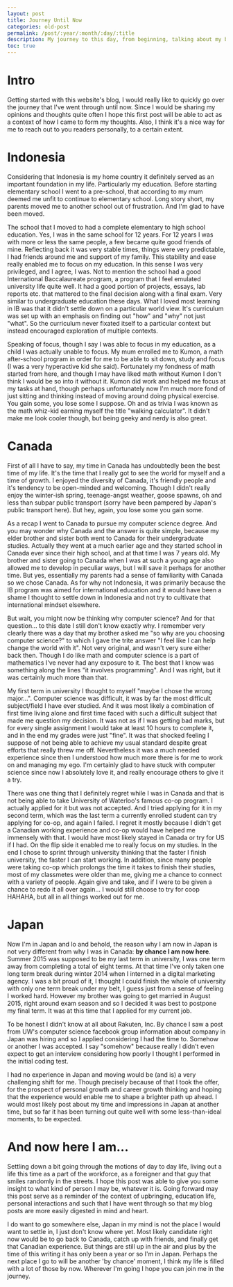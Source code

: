 ```yaml
---
layout: post
title: Journey Until Now
categories: old-post
permalink: /post/:year/:month/:day/:title
description: My journey to this day, from beginning, talking about my background and how I came to be the way I am
toc: true
---
```


# Intro
Getting started with this website's blog, I would really like to quickly go over the journey that I've went through until now.
Since I would be sharing my opinions and thoughts quite often I hope this first post will be able to act as a context of
how I came to form my thoughts. Also, I think it's a nice way for me to reach out to you readers personally, to a certain extent.

# Indonesia

Considering that Indonesia is my home country it definitely served as an important foundation in my life. Particularly my education.
Before starting elementary school I went to a pre-school, that according to my mum deemed me unfit to continue to elementary
school. Long story short, my parents moved me to another school out of frustration. And I'm glad to have been moved.

The school that I moved to had a complete elementary to high school education. Yes, I was in the same school for 12 years. For 12 years
I was with more or less the same people, a few became quite good friends of mine. Reflecting back it was very stable times, things were
very predictable, I had friends around me and support of my family. This stability and ease really enabled me to focus on my education.
In this sense I was very privileged, and I agree, I was. Not to mention the school had a good International Baccalaureate program,
a program that I feel emulated university life quite well. It had a good portion of projects, essays, lab reports etc.
that mattered to the final decision along with a final exam. Very similar to undergraduate education these days. What I loved most learning
in IB was that it didn't settle down on a particular world view. It's curriculum was set up with an emphasis on finding out "how"
and "why" not just "what". So the curriculum never fixated itself to a particular context but instead encouraged exploration of multiple contexts. 

Speaking of focus, though I say I was able to focus in my education, as a child I was actually unable to focus. My mum enrolled me to Kumon, a math after-school
program in order for me to be able to sit down, study and focus (I was a very hyperactive kid she said). Fortunately my fondness of math
started from here, and though I may have liked math without Kumon I don't think I would be so into it without it. Kumon did work and helped me
focus at my tasks at hand, though perhaps unfortunately now I'm much more fond of just sitting and thinking instead of moving around doing physical
exercise. You gain some, you lose some I suppose. Oh and as trivia I was known as the math whiz-kid earning myself the title "walking calculator".
It didn't make me look cooler though, but being geeky and nerdy is also great. 

# Canada

First of all I have to say, my time in Canada has undoubtedly been the best time of my life. It's the time that I really got to see the world
for myself and a time of growth. I enjoyed the diversity of Canada, it's friendly people and it's tendency to be open-minded and welcoming.
Though I didn't really enjoy the winter-ish spring, teenage-angst weather, goose spawns, oh and less than subpar public transport (sorry have been
pampered by Japan's public transport here). But hey, again, you lose some you gain some.

As a recap I went to Canada to pursue my computer science degree. And you may wonder why Canada and the answer is quite simple, because my elder
brother and sister both went to Canada for their undergraduate studies. Actually they went at a much earlier age and they started school in Canada
ever since their high school, and at that time I was 7 years old. My brother and sister going to Canada when I was at such a young age also
allowed me to develop in peculiar ways, but I will save it perhaps for another time. But yes, essentially my parents had a sense of familiarity
with Canada so we chose Canada. As for why not Indonesia, it was primarily because the IB program was aimed for international education and it would
have been a shame I thought to settle down in Indonesia and not try to cultivate that international mindset elsewhere.

But wait, you might now be thinking why computer science? And for that question... to this date I still don't know exactly why. I remember very clearly
there was a day that my brother asked me "so why are you choosing computer science?" to which I gave the trite answer "I feel like I can help change
the world with it". Not very original, and wasn't very sure either back then. Though I do like math and computer science is a part of mathematics I've never
had any exposure to it. The best that I know was something along the lines "it involves programming". And I was right, but it was certainly much more than
that.

My first term in university I thought to myself "maybe I chose the wrong major...". Computer science was difficult, it was by far the most difficult
subject/field I have ever studied. And it was most likely a combination of first time living alone and first time faced with such a difficult subject
that made me question my decision. It was not as if I was getting bad marks, but for every single assignment I would take at least 10 hours
to complete it, and in the end my grades were just "fine". It was that shocked feeling I suppose of not being able to achieve my usual standard
despite great efforts that really threw me off. Nevertheless it was a much needed experience since then I understood how much more there is for me
to work on and managing my ego. I'm certainly glad to have stuck with computer science since now I absolutely love it, and really encourage others
to give it a try.

There was one thing that I definitely regret while I was in Canada and that is not being able to take University of Waterloo's famous co-op program.
I actually applied for it but was not accepted. And I tried applying for it in my second term, which was the last term a currently enrolled
student can try applying for co-op, and again I failed. I regret it mostly because I didn't get a Canadian working experience and co-op would have
helped me immensely with that. I would have most likely stayed in Canada or try for US if I had. On the flip side it enabled me to really focus on
my studies. In the end I chose to sprint through university thinking that the faster I finish university, the faster I can start working. In addition,
since many people were taking co-op which prolongs the time it takes to finish their studies, most of my classmetes were older than me, giving me
a chance to connect with a variety of people. Again give and take, and if I were to be given a chance to redo it all over again... I would still choose
to try for coop HAHAHA, but all in all things worked out for me.

# Japan

Now I'm in Japan and lo and behold, the reason why I am now in Japan is not very different from why I was in Canada: <b>by chance I am now here</b>.
Summer 2015 was supposed to be my last term in university, I was one term away from completing a total of eight terms. At that time I've only taken
one long term break during winter 2014 when I interned in a digital marketing agency. I was a bit proud of it, I thought I could finish
the whole of university with only one term break under my belt, I guess just from a sense of feeling I worked hard. However my brother was going to
get married in August 2015, right around exam season and so I decided it was best to postpone my final term. It was at this time that I applied for
my current job.

To be honest I didn't know at all about Rakuten, Inc. By chance I saw a post from UW's computer science facebook group information about company
in Japan was hiring and so I applied considering I had the time to. Somehow or another I was accepted. I say "somehow" because really I didn't even
expect to get an interview considering how poorly I thought I performed in the initial coding test.

I had no experience in Japan and moving would be (and is) a very challenging shift for me. Though precisely because of that I took the offer, for the
prospect of personal growth and career growth thinking and hoping that the experience would enable me to shape a brighter path up ahead. I would
most likely post about my time and impressions in Japan at another time, but so far it has been turning out quite well with some less-than-ideal
moments, to be expected.

# And now here I am...

Settling down a bit going through the motions of day to day life, living out a life this time as a part of the workforce, as a foreigner and that guy
that smiles randomly in the streets. I hope this post was able to give you some insight to what kind of person I may be, whatever it is. Going
forward may this post serve as a reminder of the context of upbringing, education life, personal interactions and such that I have went through
so that my blog posts are more easily digested in mind and heart. 

I do want to go somewhere else, Japan in my mind is not the place I would want to settle in, I just don't know where yet. Most likely candidate right now
would be to go back to Canada, catch up with friends, and finally get that Canadian experience. But things are still up in the air and plus by the time
of this writing it has only been a year or so I'm in Japan. Perhaps the next place I go to will be another 'by chance' moment, I think my life is filled
with a lot of those by now. Wherever I'm going I hope you can join me in the journey.
